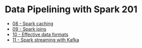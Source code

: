 <link rel='stylesheet' href='assets/css/main.css'/>

# Data Pipelining with Spark 201

- [08 - Spark caching](08-caching/README-Spark-Caching.md)
- [09 - Spark joins](09-joins/README-Spark-Joins.md)
- [10 - Effective data formats](10-data-formats/README-Effective-Data-Formats.md)
- [11 - Spark streaming with Kafka](11-kafka/README-Spark-Kafka.md)